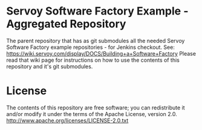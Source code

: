 # Servoy Software Factory Example - Aggregated Repository

The parent repository that has as git submodules all the needed Servoy Software Factory example repositories - for Jenkins checkout.
See: https://wiki.servoy.com/display/DOCS/Building+a+Software+Factory
Please read that wiki page for instructions on how to use the contents of this repository and it's git submodules.

# License

The contents of this repository are free software; you can redistribute it and/or modify it under the terms of the Apache License, version 2.0.  
http://www.apache.org/licenses/LICENSE-2.0.txt
